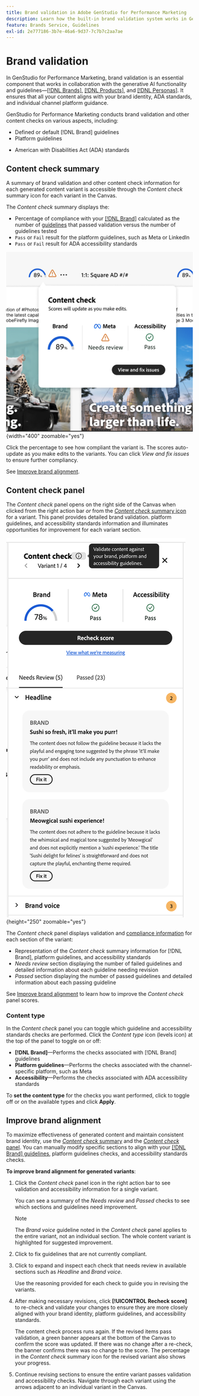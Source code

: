 ```yaml
---
title: Brand validation in Adobe GenStudio for Performance Marketing
description: Learn how the built-in brand validation system works in GenStudio for Performance Marketing.
feature: Brands Service, Guidelines
exl-id: 2e777186-3b7e-46a6-9d37-7c7b7c2aa7ae
---
```

# Brand validation

In GenStudio for Performance Marketing, brand validation is an essential component that works in collaboration with the generative AI functionality and guidelines—[[!DNL Brands]](/help/user-guide/guidelines/brands.md), [[!DNL Products]](/help/user-guide/guidelines/products.md), and [[!DNL Personas]](/help/user-guide/guidelines/personas.md). It ensures that all your content aligns with your brand identity, ADA standards, and individual channel platform guidance.

GenStudio for Performance Marketing conducts brand validation and other content checks on various aspects, including:

* Defined or default [!DNL Brand] guidelines
* Platform guidelines
<!-- * Ethical considerations related to gender, ethnicity, race, disability status, and age in AI-generated content -->
* American with Disabilities Act (ADA) standards

## Content check summary

A summary of brand validation and other content check information for each generated content variant is accessible through the _Content check_ summary icon for each variant in the Canvas.

The _Content check_ summary displays the:

* Percentage of compliance with your [[!DNL Brand]](brands.md) calculated as the number of [guidelines](overview.md) that passed validation versus the number of guidelines tested
* `Pass` or `Fail` result for the platform guidelines, such as Meta or LinkedIn
* `Pass` or `Fail` result for ADA accessibility standards

![Content check summary](/help/assets/content-check-summary.png){width="400" zoomable="yes"}

Click the percentage to see how compliant the variant is. The scores auto-update as you make edits to the variants. You can click _View and fix issues_ to ensure further compliancy.

See [Improve brand alignment](#improve-brand-alignment).

## Content check panel

The _Content check_ panel opens on the right side of the Canvas when clicked from the right action bar _or_ from the [_Content check_ summary icon](#content-check-summary) for a variant. This panel provides detailed brand validation. platform guidelines, and accessibility standards information and illuminates opportunities for improvement for each variant section.

![Content check panel](/help/assets/content-check-panel.png){height="250" zoomable="yes"}

The _Content check_ panel displays validation and [compliance information](/help/user-guide/guidelines/overview.md#compliance) for each section of the variant:

* Representation of the _Content check_ summary information for [!DNL Brand], platform guidelines, and accessibility standards
* _Needs review_ section displaying the number of failed guidelines and detailed information about each guideline needing revision
* _Passed_ section displaying the number of passed guidelines and detailed information about each passing guideline

See [Improve brand alignment](#improve-brand-alignment) to learn how to improve the _Content check_ panel scores.

### Content type

In the _Content check_ panel you can toggle which guideline and accessibility standards checks are performed. Click the _Content type_ icon (levels icon) at the top of the panel to toggle on or off:

* **[!DNL Brand]**—Performs the checks associated with [!DNL Brand] guidelines
* **Platform guidelines**—Performs the checks associated with the channel-specific platform, such as Meta
* **Accessibility**—Performs the checks associated with ADA accessibility standards

To **set the content type** for the checks you want performed, click to toggle off or on the available types and click **Apply**.

## Improve brand alignment

To maximize effectiveness of generated content and maintain consistent brand identity, use the [_Content check_ summary](#content-check-summary) and the [_Content check_ panel](#content-check-panel). You can manually modify specific sections to align with your [[!DNL Brand] guidelines](brands.md), platform guidelines checks, and accessibility standards checks.

**To improve brand alignment for generated variants**:

1. Click the _Content check_ panel icon in the right action bar to see validation and accessibility information for a single variant.

   You can see a summary of the _Needs review_ and _Passed_ checks to see which sections and guidelines need improvement.

   >[!NOTE]
   >
   > The _Brand voice_ guideline noted in the _Content check_ panel applies to the entire variant, not an individual section. The whole content variant is highlighted for suggested improvement.

1. Click to fix guidelines that are not currently compliant.
1. Click to expand and inspect each check that needs review in available sections such as _Headline_ and _Brand voice_.

   Use the reasoning provided for each check to guide you in revising the variants.

1. After making necessary revisions, click **[!UICONTROL Recheck score]** to re-check and validate your changes to ensure they are more closely aligned with your brand identity, platform guidelines, and accessibility standards.

   The content check process runs again. If the revised items pass validation, a green banner appears at the bottom of the Canvas to confirm the score was updated. If there was no change after a re-check, the banner confirms there was no change to the score. The percentage in the _Content check_ summary icon for the revised variant also shows your progress.

1. Continue revising sections to ensure the entire variant passes validation and accessibility checks. Navigate through each variant using the arrows adjacent to an individual variant in the Canvas.

